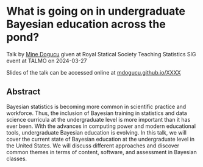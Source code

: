 # What is going on in undergraduate Bayesian education across the pond?

Talk by [Mine Dogucu](https://www.minedogucu.com/) given at Royal Statical Society Teaching Statistics SIG event at TALMO on 2024-03-27

Slides of the talk can be accessed online at [mdogucu.github.io/XXXX](https://mdogucu.github.io/talmo-24)

## Abstract

Bayesian statistics is becoming more common in scientific practice and workforce. Thus, the inclusion of Bayesian training in statistics and data science curricula at the undergraduate level is more important than it has ever been. With the advances in computing power and modern educational tools, undergraduate Bayesian education is evolving. In this talk, we will cover the current state of Bayesian education at the undergraduate level in the United States. We will discuss different approaches and discover common themes in terms of content, software, and assessment in Bayesian classes.

